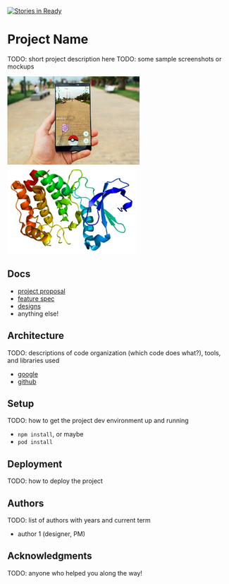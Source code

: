 [![Stories in Ready](https://badge.waffle.io/dali-lab/project-template.png?label=ready&title=Ready)](https://waffle.io/dali-lab/project-template?utm_source=badge)
# Project Name

TODO: short project description here
TODO: some sample screenshots or mockups

<img src="imgs/ar.jpg" height=200px>
<img src="imgs/protein.png" height=200px>

## Docs
- [project proposal](https://docs.google.com/document/d/1eUOWSDpmRE9037nOym1h5oGvgmbrT-mZnaj9arZcxyQ/edit)
- [feature spec](https://docs.google.com/document/d/1pWNzAXyMH1gEyB6JDcAEkzpnNypdZPcqe3v6B2Uov7w/edit)
- [designs](https://drive.google.com/drive/folders/0B2XEYQCAWMgUaVBXdTVoU2NGdjA)
- anything else!


## Architecture

TODO: descriptions of code organization (which code does what?), tools, and libraries used
  - [google](https://www.google.com/)
  - [github](https://github.com/)

## Setup

TODO: how to get the project dev environment up and running
  - `npm install`, or maybe
  - `pod install`

## Deployment

TODO: how to deploy the project

## Authors

TODO: list of authors with years and current term
- author 1 (designer, PM)

## Acknowledgments

TODO: anyone who helped you along the way!
